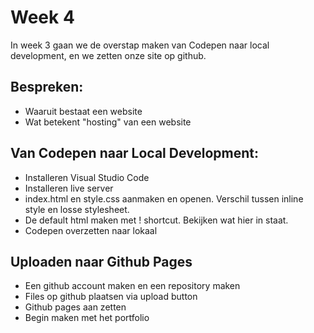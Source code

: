 # Week 4

In week 3 gaan we de overstap maken van Codepen naar local development, en we zetten onze site op github.

## Bespreken:

- Waaruit bestaat een website
- Wat betekent "hosting" van een website

## Van Codepen naar Local Development:

- Installeren Visual Studio Code
- Installeren live server
- index.html en style.css aanmaken en openen. Verschil tussen inline style en losse stylesheet.
- De default html maken met ! shortcut. Bekijken wat hier in staat.
- Codepen overzetten naar lokaal

## Uploaden naar Github Pages

- Een github account maken en een repository maken
- Files op github plaatsen via upload button
- Github pages aan zetten
- Begin maken met het portfolio
